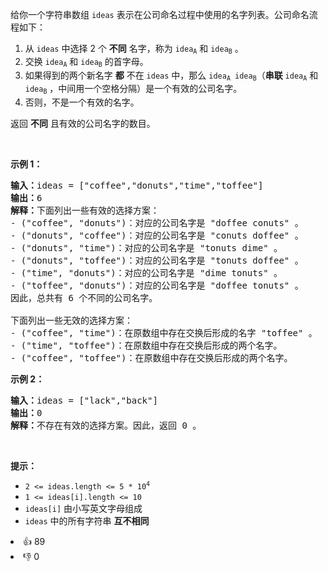 <p>给你一个字符串数组 <code>ideas</code> 表示在公司命名过程中使用的名字列表。公司命名流程如下：</p>

<ol> 
 <li>从 <code>ideas</code> 中选择 2 个 <strong>不同</strong> 名字，称为 <code>idea<sub>A</sub></code> 和 <code>idea<sub>B</sub></code> 。</li> 
 <li>交换 <code>idea<sub>A</sub></code> 和 <code>idea<sub>B</sub></code> 的首字母。</li> 
 <li>如果得到的两个新名字 <strong>都</strong> 不在 <code>ideas</code> 中，那么 <code>idea<sub>A</sub> idea<sub>B</sub></code>（<strong>串联</strong> <code>idea<sub>A</sub></code> 和 <code>idea<sub>B</sub></code> ，中间用一个空格分隔）是一个有效的公司名字。</li> 
 <li>否则，不是一个有效的名字。</li> 
</ol>

<p>返回 <strong>不同</strong> 且有效的公司名字的数目。</p>

<p>&nbsp;</p>

<p><strong>示例 1：</strong></p>

<pre><strong>输入：</strong>ideas = ["coffee","donuts","time","toffee"]
<strong>输出：</strong>6
<strong>解释：</strong>下面列出一些有效的选择方案：
- ("coffee", "donuts")：对应的公司名字是 "doffee conuts" 。
- ("donuts", "coffee")：对应的公司名字是 "conuts doffee" 。
- ("donuts", "time")：对应的公司名字是 "tonuts dime" 。
- ("donuts", "toffee")：对应的公司名字是 "tonuts doffee" 。
- ("time", "donuts")：对应的公司名字是 "dime tonuts" 。
- ("toffee", "donuts")：对应的公司名字是 "doffee tonuts" 。
因此，总共有 6 个不同的公司名字。

下面列出一些无效的选择方案：
- ("coffee", "time")：在原数组中存在交换后形成的名字 "toffee" 。
- ("time", "toffee")：在原数组中存在交换后形成的两个名字。
- ("coffee", "toffee")：在原数组中存在交换后形成的两个名字。
</pre>

<p><strong>示例 2：</strong></p>

<pre><strong>输入：</strong>ideas = ["lack","back"]
<strong>输出：</strong>0
<strong>解释：</strong>不存在有效的选择方案。因此，返回 0 。
</pre>

<p>&nbsp;</p>

<p><strong>提示：</strong></p>

<ul> 
 <li><code>2 &lt;= ideas.length &lt;= 5 * 10<sup>4</sup></code></li> 
 <li><code>1 &lt;= ideas[i].length &lt;= 10</code></li> 
 <li><code>ideas[i]</code> 由小写英文字母组成</li> 
 <li><code>ideas</code> 中的所有字符串 <strong>互不相同</strong></li> 
</ul>

<div><li>👍 89</li><li>👎 0</li></div>